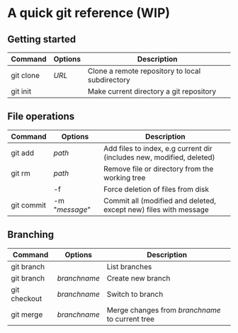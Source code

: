 
# A quick git reference (WIP)

## Getting started

| Command     | Options     | Description |
|-------------|-------------|---------------------------------------------------------|
| git clone       | *URL*       | Clone a remote repository to local subdirectory |
| git init        |             | Make current directory a git repository |

## File operations

| Command     | Options     | Description |
|-------------|-------------|---------------------------------------------------------|
| git add         | *path*           |  Add files to index, e.g current dir (includes new, modified, deleted)  |
| git rm          | *path*           |  Remove file or directory from the working tree |
|                 | -f               |  Force deletion of files from disk |
| git commit      | -m "*message*"   |  Commit all (modified and deleted, except new) files with message |

## Branching

| Command     | Options     | Description |
|-------------|-------------|---------------------------------------------------------|
| git branch        |  | List branches |
| git branch        | *branchname* | Create new branch |
| git checkout      | *branchname* | Switch to branch |
| git merge         | *branchname* | Merge changes from *branchname* to current tree |


